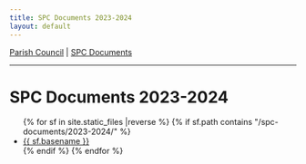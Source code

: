 ```yaml
---
title: SPC Documents 2023-2024
layout: default
---
```


[Parish Council](../..) | [SPC Documents](..)

-----


# SPC Documents 2023-2024

<ul class="flist">
{% for  sf in site.static_files |reverse %}
 {% if sf.path contains "/spc-documents/2023-2024/" %}
  <li>
   <a href="{{sf.path}}">{{ sf.basename }}</a>
  </li>
  {% endif %}
{% endfor %}
</ul>

